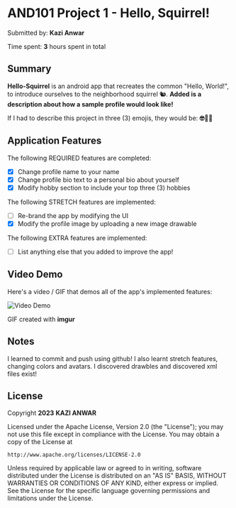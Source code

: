 # AND101 Project 1 - Hello, Squirrel!

Submitted by: **Kazi Anwar**

Time spent: **3** hours spent in total

## Summary

**Hello-Squirrel** is an android app that recreates the common "Hello, World!", to introduce ourselves to the neighborhood squirrel 🐿.  **Added is a description about how a sample profile would look like!**

If I had to describe this project in three (3) emojis, they would be: **🤓🤝😎**

## Application Features

The following REQUIRED features are completed:

- [X] Change profile name to your name
- [X] Change profile bio text to a personal bio about yourself
- [X] Modify hobby section to include your top three (3) hobbies

The following STRETCH features are implemented:

- [ ] Re-brand the app by modifying the UI
- [X] Modify the profile image by uploading a new image drawable

The following EXTRA features are implemented:

- [ ] List anything else that you added to improve the app!

## Video Demo

Here's a video / GIF that demos all of the app's implemented features:

<img src='https://i.imgur.com/E4SIFNC.gif' title='Video Demo' width='' alt='Video Demo' />

GIF created with **imgur**

## Notes

I learned to commit and push using github! I also learnt stretch features, changing colors and avatars. I discovered drawbles and discovered xml files exist!

## License

Copyright **2023** **KAZI ANWAR**

Licensed under the Apache License, Version 2.0 (the "License");
you may not use this file except in compliance with the License.
You may obtain a copy of the License at

    http://www.apache.org/licenses/LICENSE-2.0

Unless required by applicable law or agreed to in writing, software
distributed under the License is distributed on an "AS IS" BASIS,
WITHOUT WARRANTIES OR CONDITIONS OF ANY KIND, either express or implied.
See the License for the specific language governing permissions and
limitations under the License.
